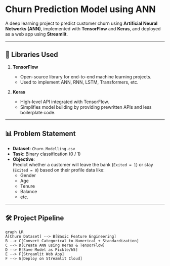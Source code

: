 # Churn Prediction Model using ANN

A deep learning project to predict customer churn using **Artificial Neural Networks (ANN)**, implemented with **TensorFlow** and **Keras**, and deployed as a web app using **Streamlit**.

---

## 🧠 Libraries Used

1. **TensorFlow**  
   - Open-source library for end-to-end machine learning projects.  
   - Used to implement ANN, RNN, LSTM, Transformers, etc.

2. **Keras**  
   - High-level API integrated with TensorFlow.  
   - Simplifies model building by providing prewritten APIs and less boilerplate code.

---

## 📊 Problem Statement

- **Dataset**: `Churn_Modelling.csv`
- **Task**: Binary classification (0 / 1)
- **Objective**:  
  Predict whether a customer will leave the bank (`Exited = 1`) or stay (`Exited = 0`) based on their profile data like:
  - Gender
  - Age
  - Tenure
  - Balance
  - etc.

---

## 🛠 Project Pipeline

```mermaid
graph LR
A[Churn Dataset] --> B[Basic Feature Engineering]
B --> C[Convert Categorical to Numerical + Standardization]
C --> D[Create ANN using Keras & TensorFlow]
D --> E[Save Model as Pickle/h5]
E --> F[Streamlit Web App]
F --> G[Deploy on Streamlit Cloud]
